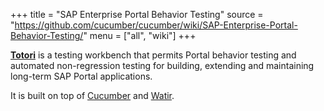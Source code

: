 +++
title = "SAP Enterprise Portal Behavior Testing"
source = "https://github.com/cucumber/cucumber/wiki/SAP-Enterprise-Portal-Behavior-Testing/"
menu = ["all", "wiki"]
+++

[**Totori**](http://totori.github.com/) is a testing workbench that permits Portal behavior testing and automated non-regression testing for building, extending and maintaining long-term SAP Portal applications.

It is built on top of [Cucumber](http://github.com/cucumber/cucumber) and [Watir](http://watir.com/).
